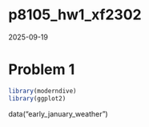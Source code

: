 p8105_hw1_xf2302
================
2025-09-19

# Problem 1

``` r
library(moderndive)
library(ggplot2)
```

data(“early_january_weather”)
